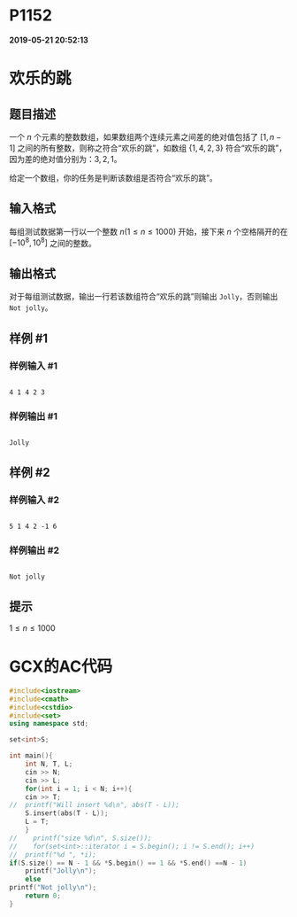 
# P1152

**2019-05-21 20:52:13**
    
# 欢乐的跳

## 题目描述

一个 $n$ 个元素的整数数组，如果数组两个连续元素之间差的绝对值包括了 $[1,n-1]$ 之间的所有整数，则称之符合“欢乐的跳”，如数组 $\{1,4,2,3\}$ 符合“欢乐的跳”，因为差的绝对值分别为：$3,2,1$。

给定一个数组，你的任务是判断该数组是否符合“欢乐的跳”。

## 输入格式

每组测试数据第一行以一个整数 $n(1 \le n \le 1000)$ 开始，接下来 $n$ 个空格隔开的在 $[-10^8,10^8]$ 之间的整数。

## 输出格式

对于每组测试数据，输出一行若该数组符合“欢乐的跳”则输出 `Jolly`，否则输出 `Not jolly`。

## 样例 #1

### 样例输入 #1

```
4 1 4 2 3
```

### 样例输出 #1

```
Jolly
```

## 样例 #2

### 样例输入 #2

```
5 1 4 2 -1 6
```

### 样例输出 #2

```
Not jolly
```

## 提示

$1 \le n \le 1000$

# GCX的AC代码
```cpp
#include<iostream>
#include<cmath>
#include<cstdio>
#include<set>
using namespace std;

set<int>S;

int main(){
    int N, T, L;
    cin >> N;
    cin >> L;
    for(int i = 1; i < N; i++){
	cin >> T;
//	printf("Will insert %d\n", abs(T - L));
	S.insert(abs(T - L));
	L = T;
    }
//    printf("size %d\n", S.size());
//    for(set<int>::iterator i = S.begin(); i != S.end(); i++)
//	printf("%d ", *i);
if(S.size() == N - 1 && *S.begin() == 1 && *S.end() ==N - 1)
	printf("Jolly\n");
    else
printf("Not jolly\n");
    return 0;
}

```


